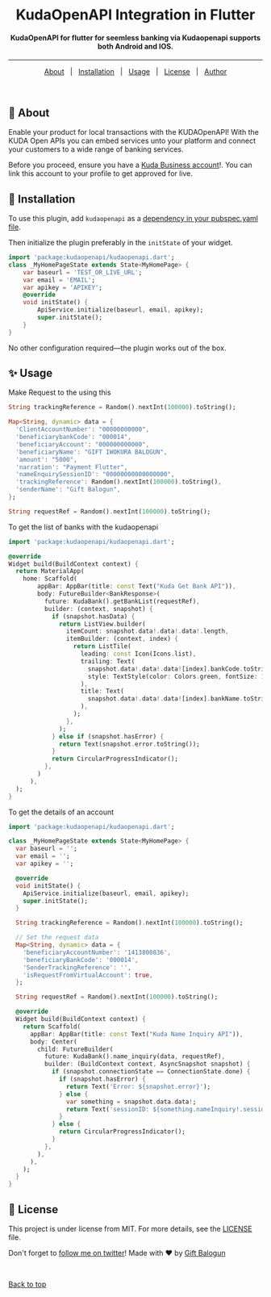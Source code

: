 <h1 align="center">KudaOpenAPI Integration in Flutter</h1>

<!-- Status -->

<h4 align="center">
	KudaOpenAPI for flutter for seemless banking via Kudaopenapi supports both Android and IOS.
</h4>

<hr>

<p align="center">
  <a href="#dart-about">About</a> &#xa0; | &#xa0;
  <a href="#dart-installation">Installation</a> &#xa0; | &#xa0;
  <a href="#sparkles-usage">Usage</a> &#xa0; | &#xa0;
  <a href="#memo-license">License</a> &#xa0; | &#xa0;
  <a href="https://github.com/giftbalogun" target="_blank">Author</a>
</p>

<br>

## :dart: About

Enable your product for local transactions with the KUDAOpenAPI! With the KUDA Open APIs you can embed services unto your platform and connect your customers to a wide range of banking services.

Before you proceed, ensure you have a [Kuda Business account](https://business.kuda.com/)!. You can link this account to your profile to get approved for live. 

## :dart: Installation

To use this plugin, add `kudaopenapi` as a [dependency in your pubspec.yaml file](https://flutter.io/platform-plugins/).

Then initialize the plugin preferably in the `initState` of your widget.

``` dart
import 'package:kudaopenapi/kudaopenapi.dart';
class _MyHomePageState extends State<MyHomePage> {
	var baseurl = 'TEST_OR_LIVE_URL';
	var email = 'EMAIL';
	var apikey = 'APIKEY';
	@override
	void initState() {
		ApiService.initialize(baseurl, email, apikey);
		super.initState();
	}
}
```

No other configuration required&mdash;the plugin works out of the box.

## :sparkles: Usage

Make Request to the using this

``` dart
String trackingReference = Random().nextInt(100000).toString();

Map<String, dynamic> data = {
  'ClientAccountNumber': "00000000000",
  'beneficiarybankCode': "000014",
  'beneficiaryAccount': "000000000000",
  'beneficiaryName': "GIFT IWOKURA BALOGUN",
  'amount': "5000",
  'narration': "Payment Flutter",
  'nameEnquirySessionID': "00000000000000000",
  'trackingReference': Random().nextInt(100000).toString(),
  'senderName': "Gift Balogun",
};

String requestRef = Random().nextInt(100000).toString();
```

To get the list of banks with the kudaopenapi

``` dart
import 'package:kudaopenapi/kudaopenapi.dart';

@override
Widget build(BuildContext context) {
  return MaterialApp(
    home: Scaffold(
        appBar: AppBar(title: const Text("Kuda Get Bank API")),
        body: FutureBuilder<BankResponse>(
          future: KudaBank().getBankList(requestRef),
          builder: (context, snapshot) {
            if (snapshot.hasData) {
              return ListView.builder(
                itemCount: snapshot.data!.data!.data!.length,
                itemBuilder: (context, index) {
                  return ListTile(
                    leading: const Icon(Icons.list),
                    trailing: Text(
                      snapshot.data!.data!.data![index].bankCode.toString(),
                      style: TextStyle(color: Colors.green, fontSize: 15),
                    ),
                    title: Text(
                      snapshot.data!.data!.data![index].bankName.toString(),
                    ),
                  );
                },
              );
            } else if (snapshot.hasError) {
              return Text(snapshot.error.toString());
            }
            return CircularProgressIndicator();
          },
        )
      ),
  );
}
```
To get the details of an account

``` dart
import 'package:kudaopenapi/kudaopenapi.dart';

class _MyHomePageState extends State<MyHomePage> {
  var baseurl = '';
  var email = '';
  var apikey = '';

  @override
  void initState() {
    ApiService.initialize(baseurl, email, apikey);
    super.initState();
  }

  String trackingReference = Random().nextInt(100000).toString();

  // Set the request data
  Map<String, dynamic> data = {
    'beneficiaryAccountNumber': '1413800836',
    'beneficiaryBankCode': '000014',
    'SenderTrackingReference': '',
    'isRequestFromVirtualAccount': true,
  };

  String requestRef = Random().nextInt(100000).toString();

  @override
  Widget build(BuildContext context) {
    return Scaffold(
      appBar: AppBar(title: const Text("Kuda Name Inquiry API")),
      body: Center(
        child: FutureBuilder(
          future: KudaBank().name_inquiry(data, requestRef),
          builder: (BuildContext context, AsyncSnapshot snapshot) {
            if (snapshot.connectionState == ConnectionState.done) {
              if (snapshot.hasError) {
                return Text('Error: ${snapshot.error}');
              } else {
                var something = snapshot.data.data!;
                return Text('sessionID: ${something.nameInquiry!.sessionID}');
              }
            } else {
              return CircularProgressIndicator();
            }
          },
        ),
      ),
    );
  }
}
```

## :memo: License

This project is under license from MIT. For more details, see the [LICENSE](LICENSE) file.

Don't forget to [follow me on twitter](https://twitter.com/amdeone)!
Made with :heart: by <a href="https://giftbalogun.name.ng" target="_blank">Gift Balogun</a>

&#xa0;

<a href="#top">Back to top</a>